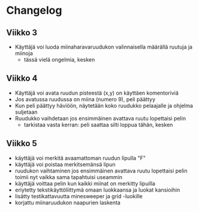 # Changelog

## Viikko 3

- Käyttäjä voi luoda miinaharavaruudukon valinnaisella määrällä ruutuja ja miinoja
  - tässä vielä ongelmia, kesken

## Viikko 4

- Käyttäjä voi avata ruudun pisteestä (x,y) on käyttäen komentoriviä
- Jos avatussa ruudussa on miina (numero 9), peli päättyy
- Kun peli päättyy häviöön, näytetään koko ruudukko pelaajalle ja ohjelma suljetaan
- Ruudukko vaihdetaan jos ensimmäinen avattava ruutu lopettaisi pelin
  - tarkistaa vasta kerran: peli saattaa silti loppua tähän, kesken

## Viikko 5

- käyttäjä voi merkitä avaamattoman ruudun lipulla "F"
- käyttäjä voi poistaa merkitsemänsä lipun
- ruudukon vaihtaminen jos ensimmäinen avattava ruutu lopettaisi pelin toimii nyt vaikka sama tapahtuisi useammin
- käyttäjä voittaa pelin kun kaikki miinat on merkitty lipuilla
- eriytetty tekstikäyttöliittymä omaan luokkaansa ja luokat kansioihin
- lisätty testikattavuutta minesweeper ja grid -luokille
- korjattu miinaruudukon naapurien laskenta
